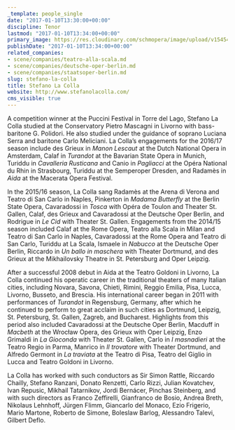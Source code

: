 ```yaml
---
_template: people_single
date: "2017-01-10T13:30:00+00:00"
discipline: Tenor
lastmod: "2017-01-10T13:34:00+00:00"
primary_image: https://res.cloudinary.com/schmopera/image/upload/v1545409169/media/webhook-uploads/1484055206617/2017-01-10---LA-COLLA-Stefano-Alba-Falchi.jpg.jpg
publishDate: "2017-01-10T13:34:00+00:00"
related_companies:
- scene/companies/teatro-alla-scala.md
- scene/companies/deutsche-oper-berlin.md
- scene/companies/staatsoper-berlin.md
slug: stefano-la-colla
title: Stefano La Colla
website: http://www.stefanolacolla.com/
cms_visible: true
---
```


A competition winner at the Puccini Festival in Torre del Lago, Stefano La Colla studied at the Conservatory Pietro Mascagni in Livorno with bass-baritone G. Polidori. He also studied under the guidance of soprano Luciana Serra and baritone Carlo Meliciani. La Colla’s engagements for the 2016/17 season include des Grieux in *Manon Lescaut* at the Dutch National Opera in Amsterdam, Calaf in *Turandot* at the Bavarian State Opera in Munich, Turiddu in *Cavalleria Rusticana* and Canio in *Pagliacci* at the Opéra National du Rhin in Strasbourg, Turiddu at the Semperoper Dresden, and Radamès in *Aida* at the Macerata Opera Festival.

In the 2015/16 season, La Colla sang Radamès at the Arena di Verona and Teatro di San Carlo in Naples, Pinkerton in *Madama Butterfly* at the Berlin State Opera, Cavaradossi in *Tosca* with Opéra de Toulon and Theater St. Gallen, Calaf, des Grieux and Cavaradossi at the Deutsche Oper Berlin, and Rodrigue in *Le Cid* with Theater St. Gallen. Engagements from the 2014/15 season included Calaf at the Rome Opera, Teatro alla Scala in Milan and Teatro di San Carlo in Naples, Cavaradossi at the Rome Opera and Teatro di San Carlo, Turiddu at La Scala, Ismaele in *Nabucco* at the Deutsche Oper Berlin, Riccardo in *Un ballo in maschera* with Theater Dortmund, and des Grieux at the Mikhailovsky Theatre in St. Petersburg and Oper Leipzig.

After a successful 2008 debut in Aida at the Teatro Goldoni in Livorno, La Colla continued his operatic career in the traditional theaters of many Italian cities, including Novara, Savona, Chieti, Rimini, Reggio Emilia, Pisa, Lucca, Livorno, Busseto, and Brescia. His international career began in 2011 with performances of *Turandot* in Regensburg, Germany, after which he continued to perform to great acclaim in such cities as Dortmund, Leipzig, St. Petersburg, St. Gallen, Zagreb, and Bucharest. Highlights from this period also included Cavaradossi at the Deutsche Oper Berlin, Macduff in *Macbeth* at the Wrocław Opera, des Grieux with Oper Leipzig, Enzo Grimaldi in *La Gioconda* with Theater St. Gallen, Carlo in *I masnadieri* at the Teatro Regio in Parma, Manrico in *Il trovatore* with Theater Dortmund, and Alfredo Germont in *La traviata* at the Teatro di Pisa, Teatro del Giglio in Lucca and Teatro Goldoni in Livorno.

La Colla has worked with such conductors as Sir Simon Rattle, Riccardo Chailly, Stefano Ranzani, Donato Renzetti, Carlo Rizzi, Julian Kovatchev, Ivan Repusic, Mikhail Tatarnikov, Jordi Bernácer, Pinchas Steinberg, and with such directors as Franco Zeffirelli, Gianfranco de Bosio, Andrea Breth, Nikolaus Lehnhoff, Jürgen Flimm, Giancarlo del Monaco, Ezio Frigerio, Mario Martone, Roberto de Simone, Boleslaw Barlog, Alessandro Talevi, Gilbert Deflo.
